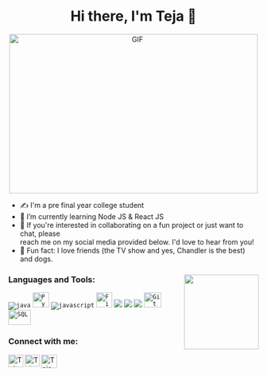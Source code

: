 
<h1 align="center">Hi there, I'm Teja 👋 </h1>

<div align="center">
  <img  alt="GIF" src="assets/tumblr_mt3lpxmL0v1r0dbsno1_500.gif" width="500" height="320" />
</div>


- ✍ I'm a pre final year college student
- :rocket: I’m currently learning Node JS & React JS 
- 💌 If you're interested in collaborating on a fun project or just want to chat, please  <br> reach me on my social media provided below. I'd love to hear from you!
- :dog: Fun fact: I love friends (the TV show and yes, Chandler is the best) and dogs.


### Languages and Tools:<img src="https://media.giphy.com/media/LmNwrBhejkK9EFP504/source.gif" width="150" height="150" align="right" />
<code><img src="https://img.icons8.com/color/30/000000/java-coffee-cup-logo.png" alt="java" /></code>
<code><img src="https://upload.wikimedia.org/wikipedia/commons/thumb/c/c3/Python-logo-notext.svg/172px-Python-logo-notext.svg.png?20220821155029" height="30" width="33" alt="Python" /></code>
<code><img src="https://img.icons8.com/color/30/000000/javascript.png" alt="javascript" /></code>
<code><img src="https://seeklogo.com/images/F/firebase-logo-402F407EE0-seeklogo.com.png" height="30" width="32" alt="Firebase" /></code>
<code><img  src="https://img.icons8.com/color/30/000000/html-5--v1.png"/></code>
<code><img src="https://img.icons8.com/color/30/000000/css3.png"/></code>
<code><img src="https://img.icons8.com/officel/30/000000/react.png"/></code>
<code><img src="https://cdn.jsdelivr.net/gh/devicons/devicon/icons/git/git-original.svg" height="30" width="35" alt="Git" /></code>
<code><img src="https://cdn.jsdelivr.net/gh/devicons/devicon/icons/mysql/mysql-original.svg" height="30" width="45" alt="SQL" /></code>



<h3 align="left">Connect with me:</h3>

<a href="http://www.linkedin.com/in/tejanamala15"><img align="left" src="https://raw.githubusercontent.com/yushi1007/yushi1007/main/images/linkedin.svg" alt="Teja | LinkedIn" height="25px" width="30px"/></a>
<a href="mailto:tejanamala15.com"><img align="left" src="https://user-images.githubusercontent.com/5141132/50740364-7ea80880-1217-11e9-8faf-2348e31beedd.png" alt="Teja | Mail" height="24px" width="30px"/></a>
<a href="https://www.instagram.com/tejar3ddy/"><img align="left" src="https://cdn-icons-png.flaticon.com/512/174/174855.png" alt="Teja | Instagram" height="27px" width="31.5px"/></a>
<p align="left">





